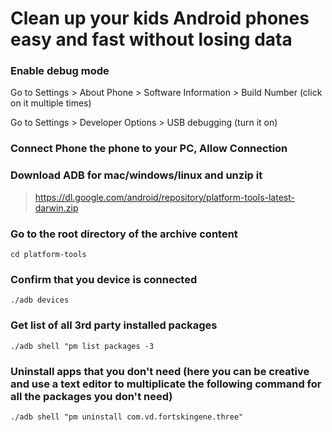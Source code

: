 # Clean up your kids Android phones easy and fast without losing data

### Enable debug mode 
Go to Settings > About Phone > Software Information > Build Number (click on it multiple times)

Go to Settings > Developer Options > USB debugging (turn it on)

### Connect Phone the phone to your PC, Allow Connection

### Download ADB for mac/windows/linux and unzip it

> https://dl.google.com/android/repository/platform-tools-latest-darwin.zip

### Go to the root directory of the archive content
`cd platform-tools`

### Confirm that you device is connected
`./adb devices`

### Get list of all 3rd party installed packages
`./adb shell "pm list packages -3`

### Uninstall apps that you don't need (here you can be creative and use a text editor to multiplicate the following command for all the packages you don't need)
`./adb shell "pm uninstall com.vd.fortskingene.three"`
